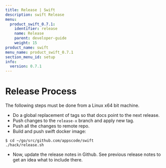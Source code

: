 ```yaml
---
title: Release | Swift
description: swift Release
menu:
  product_swift_0.7.1:
    identifier: release
    name: Release
    parent: developer-guide
    weight: 15
product_name: swift
menu_name: product_swift_0.7.1
section_menu_id: setup
info:
  version: 0.7.1
---
```


# Release Process

The following steps must be done from a Linux x64 bit machine.

- Do a global replacement of tags so that docs point to the next release.
- Push changes to the `release-x` branch and apply new tag.
- Push all the changes to remote repo.
- Build and push swift docker image:

```console
$ cd ~/go/src/github.com/appscode/swift
./hack/release.sh
```

- Now, update the release notes in Github. See previous release notes to get an idea what to include there.
